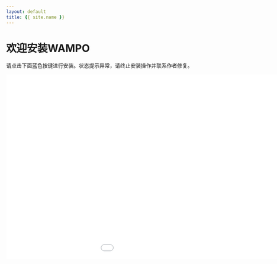 ```yaml
---
layout: default
title: {{ site.name }}
---
```



# 欢迎安装WAMPO

请点击下面蓝色按键进行安装。状态提示异常，请终止安装操作并联系作者修复。

<iframe src="../publish.html"
            height="500"
            width="1200"
            frameborder="0"
            scrolling="0"
    ></iframe>